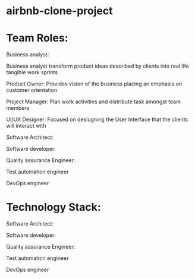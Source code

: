 # airbnb-clone-project

# Team Roles:
Business analyst:

Business analyst transform product ideas described by clients into real life tangible work sprints

Product Owner:
Provides vision of the business placing an emphasis on customer orientation

Project Manager:
Plan work activities and distribute task amongst team members

UI/UX Designer:
Focused on desiugning the User Interface that the clients will interact with

Software Architect:

Software developer:

Quality assurance Engineer:

Test automation engineer

DevOps engineer

# Technology Stack:


Software Architect:

Software developer:

Quality assurance Engineer:

Test automation engineer

DevOps engineer